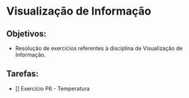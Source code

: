 # Visualização de Informação

## Objetivos:

- Resolução de exercícios referentes à disciplina de Visualização de Informação.

## Tarefas:

- [] Exercício P6 - Temperatura
